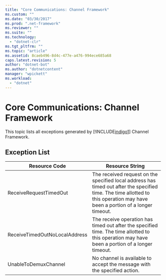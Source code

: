 ```yaml
---
title: "Core Communications: Channel Framework"
ms.custom: ""
ms.date: "03/30/2017"
ms.prod: ".net-framework"
ms.reviewer: ""
ms.suite: ""
ms.technology: 
  - "dotnet-clr"
ms.tgt_pltfrm: ""
ms.topic: "article"
ms.assetid: 8caeb496-8d4c-477e-a476-994ece685a68
caps.latest.revision: 5
author: "dotnet-bot"
ms.author: "dotnetcontent"
manager: "wpickett"
ms.workload: 
  - "dotnet"
---
```

# Core Communications: Channel Framework
This topic lists all exceptions generated by [!INCLUDE[indigo1](../../../../../includes/indigo1-md.md)] Channel Framework.  
  
## Exception List  
  
|Resource Code|Resource String|  
|-------------------|---------------------|  
|ReceiveRequestTimedOut|The received request on the specified local address has timed out after the specified time. The time allotted to this operation may have been a portion of a longer timeout.|  
|ReceiveTimedOutNoLocalAddress|The receive operation has timed out after the specified time. The time allotted to this operation may have been a portion of a longer timeout.|  
|UnableToDemuxChannel|No channel is available to accept the message with the specified action.|
